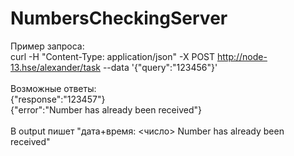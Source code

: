 # NumbersCheckingServer

Пример запроса:<br/>
curl -H "Content-Type: application/json" -X POST http://node-13.hse/alexander/task --data '{"query":"123456"}'<br/>
<br/>
Возможные ответы:<br/>
{"response":"123457"}<br/>
{"error":"Number has already been received"}<br/>
<br/>
В output пишет "дата+время: <число> Number has already been received"<br/>
